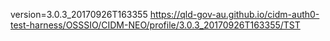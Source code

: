 version=3.0.3_20170926T163355
https://qld-gov-au.github.io/cidm-auth0-test-harness/OSSSIO/CIDM-NEO/profile/3.0.3_20170926T163355/TST
